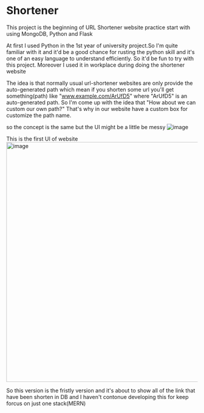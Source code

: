# Shortener
This project is the beginning of URL Shortener website practice start with using MongoDB, Python and Flask

At first I used Python in the 1st year of university project.So I'm quite familiar with it and it'd be a good chance for rusting 
the python skill and it's one of an easy language to understand efficiently. So it'd be fun to try with this project.
Moreover I used it in workplace during doing the shortener website

The idea is that normally usual url-shortener websites are only provide the auto-generated path 
which mean if you shorten some url you'll get something(path) like "www.example.com/ArUfD5" where "ArUfD5" is an auto-generated path.
So I'm come up with the idea that "How about we can custom our own path?" That's why in our website have a custom box for customize
the path name.

so the concept is the same but the UI might be a little be messy
![image](https://github.com/Pateezai/Shortener/assets/63127601/3867568a-ccf0-4afc-bf02-66d95b27c18a)


This is the first UI of website 
<img width="633" alt="image" src="https://github.com/Pateezai/short-url-python/assets/63127601/35824b8e-943d-4ac8-a913-52880637d423">

So this version is the fristly version and it's about to show all of the link that have been shorten in DB and I haven't contonue
developing this for keep forcus on just one stack(MERN)

